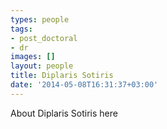 ```yaml
---
types: people
tags:
- post_doctoral
- dr
images: []
layout: people
title: Diplaris Sotiris
date: '2014-05-08T16:31:37+03:00'
---
```

<p>About Diplaris Sotiris here</p>
